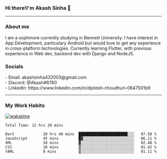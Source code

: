 <h3>Hi there!I'm Akash Sinha 👋</h3>

--- 

<h3>About me</h3>
I am a sophmore currently studying in Bennett University. I have interest in App Development, particulary Android but would love to get any experience in cross-platform technologies. Currently learning Flutter, with previous experience in Web dev, backend dev with Django and NodeJS.

<h3>Socials</h3>
 - Email: akashsinha432003@gmail.com<br>
 - Discord: @Akash#8760<br>
 - LinkedIn: https://www.linkedin.com/in/diptesh-choudhuri-0647501b9<br>


---

<h3>My Work Habits</h3>

[![wakatime](https://wakatime.com/badge/user/938b2951-49cf-4810-9b9e-c17cde3d3343.svg)](https://wakatime.com/@938b2951-49cf-4810-9b9e-c17cde3d3343)

<!--START_SECTION:waka-->

```text
Total Time: 12 hrs 20 mins

Dart             10 hrs 48 mins  ██████████████████████░░░   87.58 %
JavaScript       45 mins         █▓░░░░░░░░░░░░░░░░░░░░░░░   06.11 %
XML              18 mins         ▓░░░░░░░░░░░░░░░░░░░░░░░░   02.48 %
CSS              10 mins         ▒░░░░░░░░░░░░░░░░░░░░░░░░   01.42 %
YAML             8 mins          ▒░░░░░░░░░░░░░░░░░░░░░░░░   01.11 %
```

<!--END_SECTION:waka-->

